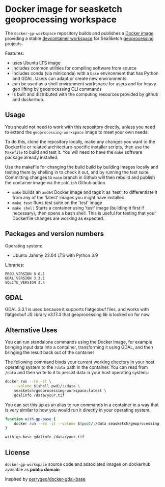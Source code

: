 # Docker image for seasketch geoprocessing workspace

The `docker-gp-workspace` repository builds and publishes a [Docker image](https://hub.docker.com/r/seasketch/geoprocessing-workspace) providing a stable [devcontainer workspace](https://github.com/seasketch/geoprocessing-devcontainer) for SeaSketch [geoprocessing](https://github.com/seasketch/geoprocessing) projects.

Features:

- uses Ubuntu LTS image
- includes common utilities for compiling software from source
- includes conda (via miniconda) with a `base` environment that has Python and GDAL.  Users can adapt or create new environments
- can be used as a shell environment workspace for users and for heavy geo lifting by geoprocessing CLI commands
- is built and distributed with the computing resources provided by github and dockerhub.

## Usage

You should not need to work with this repository directly, unless you need to extend the `geoprocessing-workspace` image to meet your own needs.

To do this, clone the repository locally, make any changes you want to the Dockerfile or related architecture-specific installer scripts, then use the `Makefile` to build and test it.  You will need to have the `make` software package already installed.

Use the makefile for changing the build build by building images locally and testing them by shelling in to check it out, and by running the test suite.  Committing changes to `main` branch in Github will then rebuild and publish the container image via the `publish` Github action.

- `make` builds an `amd64` Docker image and tags it as 'test', to differentiate it from any of the 'latest' images you might have installed.
- `make test` Runs test suite on the 'test' image
- `make shell` Starts a container using 'test' image (building it first if necessary), then opens a bash shell.  This is useful for testing that your Dockerfile changes are working as expected.

## Packages and version numbers

Operating system:
* Ubuntu Jammy 22.04 LTS with Python 3.9

Libraries:

```
PROJ_VERSION 8.0.1
GDAL_VERSION 3.3.1
SQLITE_VERSION 3.4
```

## GDAL

GDAL 3.3.1 is used because it supports flatgeobuf files, and works with flatgeobuf JS library v3.17.4 that geoprocessing lib is locked on for now

## Alternative Uses

You can run standalone commands using the Docker image, for example bringing input data into a container, transforming it using GDAL, and then bringing the result back out of the container

The following command binds your current working directory in your host operating system to the `/data` path in the container.  You can read from `/data` and then write to it to persist data in your host operating system.:

```bash
docker run --rm -it \
    --volume $(shell pwd)/:/data \
    seasketch/geoprocessing-workspace:latest \
    gdalinfo /data/your.tif
```

You can set this up as an alias to run commands in a container in a way that is very similar to how you would run it directly in your operating system.

```bash
function with-gp-base {
    docker run --rm -it --volume $(pwd)/:/data seasketch/geoprocessing-workspace:latest "$@"
}

with-gp-base gdalinfo /data/your.tif
```

## License

`docker-gp-workspace` source code and associated images on dockerhub available as **public domain**

Inspired by [perrygeo/docker-gdal-base](https://github.com/perrygeo/docker-gdal-base)
